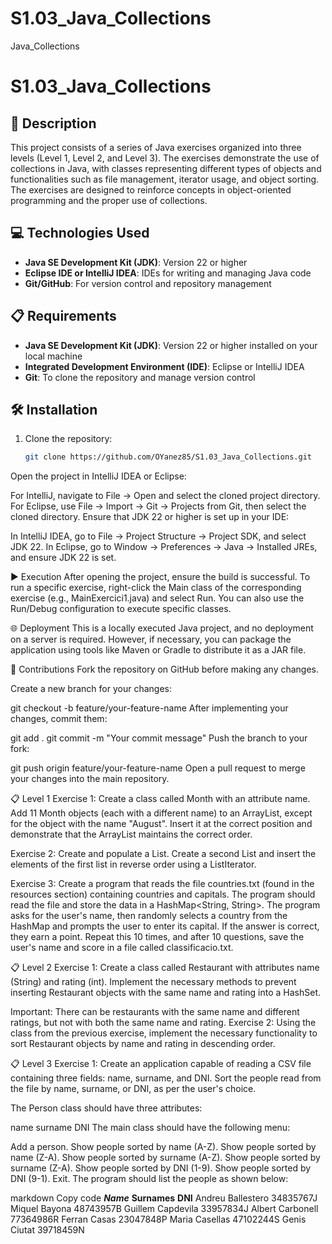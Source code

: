 # S1.03_Java_Collections
Java_Collections

# S1.03_Java_Collections

## 📄 Description

This project consists of a series of Java exercises organized into three levels (Level 1, Level 2, and Level 3). The exercises demonstrate the use of collections in Java, with classes representing different types of objects and functionalities such as file management, iterator usage, and object sorting. The exercises are designed to reinforce concepts in object-oriented programming and the proper use of collections.

## 💻 Technologies Used

- **Java SE Development Kit (JDK)**: Version 22 or higher
- **Eclipse IDE or IntelliJ IDEA**: IDEs for writing and managing Java code
- **Git/GitHub**: For version control and repository management

## 📋 Requirements

- **Java SE Development Kit (JDK)**: Version 22 or higher installed on your local machine
- **Integrated Development Environment (IDE)**: Eclipse or IntelliJ IDEA
- **Git**: To clone the repository and manage version control

## 🛠️ Installation

1. Clone the repository:
   ```bash
   git clone https://github.com/OYanez85/S1.03_Java_Collections.git
Open the project in IntelliJ IDEA or Eclipse:

For IntelliJ, navigate to File -> Open and select the cloned project directory.
For Eclipse, use File -> Import -> Git -> Projects from Git, then select the cloned directory.
Ensure that JDK 22 or higher is set up in your IDE:

In IntelliJ IDEA, go to File -> Project Structure -> Project SDK, and select JDK 22.
In Eclipse, go to Window -> Preferences -> Java -> Installed JREs, and ensure JDK 22 is set.

▶️ Execution
After opening the project, ensure the build is successful. To run a specific exercise, right-click the Main class of the corresponding exercise (e.g., MainExercici1.java) and select Run. You can also use the Run/Debug configuration to execute specific classes.

🌐 Deployment
This is a locally executed Java project, and no deployment on a server is required. However, if necessary, you can package the application using tools like Maven or Gradle to distribute it as a JAR file.

🤝 Contributions
Fork the repository on GitHub before making any changes.

Create a new branch for your changes:

git checkout -b feature/your-feature-name
After implementing your changes, commit them:

git add .
git commit -m "Your commit message"
Push the branch to your fork:

git push origin feature/your-feature-name
Open a pull request to merge your changes into the main repository.

📋 Level 1
Exercise 1: Create a class called Month with an attribute name. Add 11 Month objects (each with a different name) to an ArrayList, except for the object with the name "August". Insert it at the correct position and demonstrate that the ArrayList maintains the correct order.

Exercise 2: Create and populate a List<Integer>. Create a second List<Integer> and insert the elements of the first list in reverse order using a ListIterator.

Exercise 3: Create a program that reads the file countries.txt (found in the resources section) containing countries and capitals. The program should read the file and store the data in a HashMap<String, String>. The program asks for the user's name, then randomly selects a country from the HashMap and prompts the user to enter its capital. If the answer is correct, they earn a point. Repeat this 10 times, and after 10 questions, save the user's name and score in a file called classificacio.txt.

📋 Level 2
Exercise 1: Create a class called Restaurant with attributes name (String) and rating (int). Implement the necessary methods to prevent inserting Restaurant objects with the same name and rating into a HashSet.

Important: There can be restaurants with the same name and different ratings, but not with both the same name and rating.
Exercise 2: Using the class from the previous exercise, implement the necessary functionality to sort Restaurant objects by name and rating in descending order.

📋 Level 3
Exercise 1: Create an application capable of reading a CSV file containing three fields: name, surname, and DNI. Sort the people read from the file by name, surname, or DNI, as per the user's choice.

The Person class should have three attributes:

name
surname
DNI
The main class should have the following menu:

Add a person.
Show people sorted by name (A-Z).
Show people sorted by name (Z-A).
Show people sorted by surname (A-Z).
Show people sorted by surname (Z-A).
Show people sorted by DNI (1-9).
Show people sorted by DNI (9-1).
Exit.
The program should list the people as shown below:

markdown
Copy code
___Name___ ____Surnames____ ____DNI____
Andreu          Ballestero         34835767J
Miquel          Bayona             48743957B
Guillem         Capdevila          33957834J
Albert          Carbonell          77364986R
Ferran          Casas              23047848P
Maria           Casellas           47102244S
Genis           Ciutat             39718459N